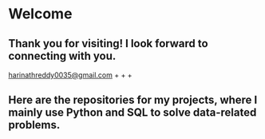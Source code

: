 # Welcome
## Thank you for visiting! I look forward to connecting with you.
 harinathreddy0035@gmail.com
+
+
+
## Here are the repositories for my projects, where I mainly use Python and SQL to solve data-related problems.

